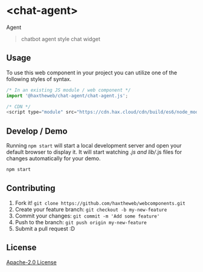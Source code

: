 # &lt;chat-agent&gt;

Agent
> chatbot agent style chat widget

## Usage
To use this web component in your project you can utilize one of the following styles of syntax.

```js
/* In an existing JS module / web component */
import '@haxtheweb/chat-agent/chat-agent.js';

/* CDN */
<script type="module" src="https://cdn.hax.cloud/cdn/build/es6/node_modules/@haxtheweb/chat-agent/chat-agent.js"></script>
```

## Develop / Demo
Running `npm start` will start a local development server and open your default browser to display it. It will start watching *.js and lib/*.js files for changes automatically for your demo.
```bash
npm start
```


## Contributing

1. Fork it! `git clone https://github.com/haxtheweb/webcomponents.git`
2. Create your feature branch: `git checkout -b my-new-feature`
3. Commit your changes: `git commit -m 'Add some feature'`
4. Push to the branch: `git push origin my-new-feature`
5. Submit a pull request :D

## License
[Apache-2.0 License](http://opensource.org/licenses/Apache-2.0)
